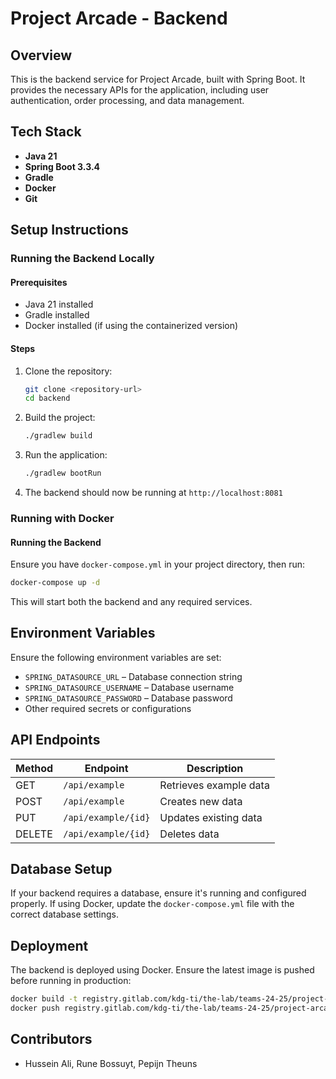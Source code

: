 # Project Arcade - Backend

## Overview

This is the backend service for Project Arcade, built with Spring Boot. It provides the necessary APIs for the application, including user authentication, order processing, and data management.

## Tech Stack

- **Java 21**
- **Spring Boot 3.3.4**
- **Gradle**
- **Docker**
- **Git**

## Setup Instructions

### Running the Backend Locally

#### Prerequisites

- Java 21 installed
- Gradle installed
- Docker installed (if using the containerized version)

#### Steps

1. Clone the repository:
   ```sh
   git clone <repository-url>
   cd backend
   ```
2. Build the project:
   ```sh
   ./gradlew build
   ```
3. Run the application:
   ```sh
   ./gradlew bootRun
   ```
4. The backend should now be running at `http://localhost:8081`

### Running with Docker


#### Running the Backend

Ensure you have `docker-compose.yml` in your project directory, then run:

```sh
docker-compose up -d
```

This will start both the backend and any required services.

## Environment Variables

Ensure the following environment variables are set:

- `SPRING_DATASOURCE_URL` – Database connection string
- `SPRING_DATASOURCE_USERNAME` – Database username
- `SPRING_DATASOURCE_PASSWORD` – Database password
- Other required secrets or configurations

## API Endpoints

| Method | Endpoint            | Description            |
| ------ | ------------------- | ---------------------- |
| GET    | `/api/example`      | Retrieves example data |
| POST   | `/api/example`      | Creates new data       |
| PUT    | `/api/example/{id}` | Updates existing data  |
| DELETE | `/api/example/{id}` | Deletes data           |

## Database Setup

If your backend requires a database, ensure it's running and configured properly. If using Docker, update the `docker-compose.yml` file with the correct database settings.

## Deployment

The backend is deployed using Docker. Ensure the latest image is pushed before running in production:

```sh
docker build -t registry.gitlab.com/kdg-ti/the-lab/teams-24-25/project-arcade/backend .
docker push registry.gitlab.com/kdg-ti/the-lab/teams-24-25/project-arcade/backend
```

## Contributors

- Hussein Ali, Rune Bossuyt, Pepijn Theuns
